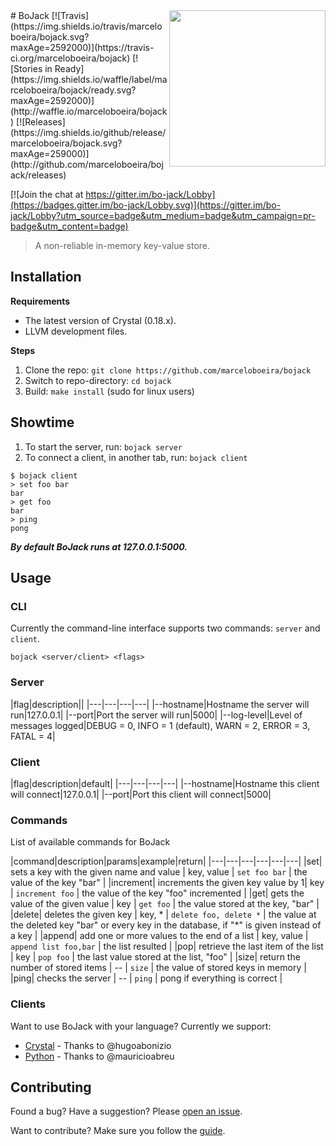 <img src="https://raw.githubusercontent.com/marceloboeira/bojack/master/docs/bojack.png" width="250" align="right">
# BoJack [![Travis](https://img.shields.io/travis/marceloboeira/bojack.svg?maxAge=2592000)](https://travis-ci.org/marceloboeira/bojack) [![Stories in Ready](https://img.shields.io/waffle/label/marceloboeira/bojack/ready.svg?maxAge=2592000)](http://waffle.io/marceloboeira/bojack) [![Releases](https://img.shields.io/github/release/marceloboeira/bojack.svg?maxAge=259000)](http://github.com/marceloboeira/bojack/releases)

[![Join the chat at https://gitter.im/bo-jack/Lobby](https://badges.gitter.im/bo-jack/Lobby.svg)](https://gitter.im/bo-jack/Lobby?utm_source=badge&utm_medium=badge&utm_campaign=pr-badge&utm_content=badge)
> A non-reliable in-memory key-value store.

## Installation

**Requirements**

* The latest version of Crystal (0.18.x).
* LLVM development files.

**Steps**

1. Clone the repo: `git clone https://github.com/marceloboeira/bojack`
2. Switch to repo-directory: `cd bojack`
3. Build: `make install` (sudo for linux users)

## Showtime

1. To start the server, run: `bojack server`
2. To connect a client, in another tab, run: `bojack client`

```
$ bojack client
> set foo bar
bar
> get foo
bar
> ping
pong
```

***By default BoJack runs at 127.0.0.1:5000.***

## Usage

### CLI

Currently the command-line interface supports two commands: `server` and `client`.

```
bojack <server/client> <flags>
```

### Server

|flag|description||
|---|---|---|---|
|--hostname|Hostname the server will run|127.0.0.1|
|--port|Port the server will run|5000|
|--log-level|Level of messages logged|DEBUG = 0, INFO = 1 (default), WARN = 2, ERROR = 3, FATAL = 4|

### Client

|flag|description|default|
|---|---|---|---|
|--hostname|Hostname this client will connect|127.0.0.1|
|--port|Port this client will connect|5000|

### Commands

List of available commands for BoJack

|command|description|params|example|return|
|---|---|---|---|---|---|
|set| sets a key with the given name and value  | key, value  | `set foo bar`  | the value of the key "bar"  |
|increment| increments the given key value by 1| key | `increment foo`  | the value of the key "foo" incremented |
|get| gets the value of the given value  | key | `get foo` | the value stored at the key, "bar" |
|delete| deletes the given key | key, * | `delete foo, delete *` | the value at the deleted key "bar" or every key in the database, if "*" is given instead of a key  |
|append| add one or more values to the end of a list | key, value  | `append list foo,bar`  | the list resulted |
|pop| retrieve the last item of the list | key | `pop foo` | the last value stored at the list, "foo" |
|size| return the number of stored items | -- | `size` | the value of stored keys in memory |
|ping| checks the server | --  | `ping` | pong if everything is correct |

### Clients

Want to use BoJack with your language? Currently we support:

- [Crystal](http://github.com/hugoabonizio/bojack.cr) - Thanks to @hugoabonizio
- [Python](https://github.com/mauricioabreu/bojack-py) - Thanks to @mauricioabreu

## Contributing

Found a bug? Have a suggestion? Please [open an issue](https://github.com/marceloboeira/bojack/issues/new).

Want to contribute? Make sure you follow the [guide](CONTRIBUTING.md).
